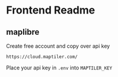 # Frontend Readme

## maplibre

Create free account and copy over api key

```https://cloud.maptiler.com/```

Place your api key in `.env` into `MAPTILER_KEY`